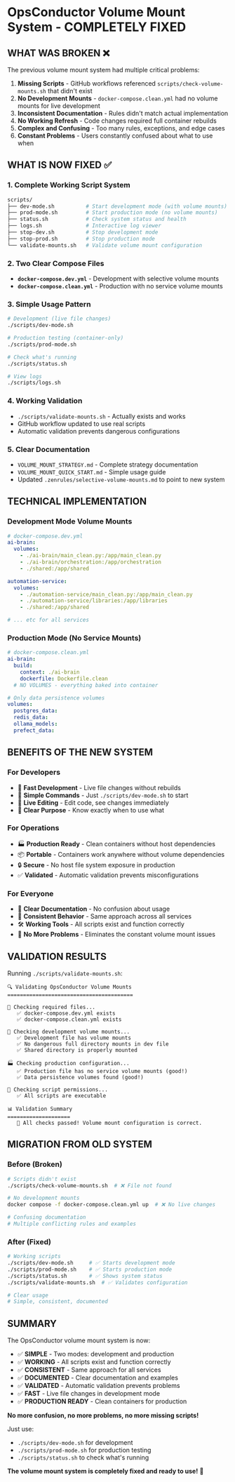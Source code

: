 # OpsConductor Volume Mount System - COMPLETELY FIXED

## **WHAT WAS BROKEN** ❌

The previous volume mount system had multiple critical problems:

1. **Missing Scripts** - GitHub workflows referenced `scripts/check-volume-mounts.sh` that didn't exist
2. **No Development Mounts** - `docker-compose.clean.yml` had no volume mounts for live development
3. **Inconsistent Documentation** - Rules didn't match actual implementation
4. **No Working Refresh** - Code changes required full container rebuilds
5. **Complex and Confusing** - Too many rules, exceptions, and edge cases
6. **Constant Problems** - Users constantly confused about what to use when

## **WHAT IS NOW FIXED** ✅

### **1. Complete Working Script System**
```bash
scripts/
├── dev-mode.sh          # Start development mode (with volume mounts)
├── prod-mode.sh         # Start production mode (no volume mounts)  
├── status.sh            # Check system status and health
├── logs.sh              # Interactive log viewer
├── stop-dev.sh          # Stop development mode
├── stop-prod.sh         # Stop production mode
└── validate-mounts.sh   # Validate volume mount configuration
```

### **2. Two Clear Compose Files**
- **`docker-compose.dev.yml`** - Development with selective volume mounts
- **`docker-compose.clean.yml`** - Production with no service volume mounts

### **3. Simple Usage Pattern**
```bash
# Development (live file changes)
./scripts/dev-mode.sh

# Production testing (container-only)
./scripts/prod-mode.sh

# Check what's running
./scripts/status.sh

# View logs
./scripts/logs.sh
```

### **4. Working Validation**
- `./scripts/validate-mounts.sh` - Actually exists and works
- GitHub workflow updated to use real scripts
- Automatic validation prevents dangerous configurations

### **5. Clear Documentation**
- `VOLUME_MOUNT_STRATEGY.md` - Complete strategy documentation
- `VOLUME_MOUNT_QUICK_START.md` - Simple usage guide
- Updated `.zenrules/selective-volume-mounts.md` to point to new system

## **TECHNICAL IMPLEMENTATION**

### **Development Mode Volume Mounts**
```yaml
# docker-compose.dev.yml
ai-brain:
  volumes:
    - ./ai-brain/main_clean.py:/app/main_clean.py
    - ./ai-brain/orchestration:/app/orchestration
    - ./shared:/app/shared

automation-service:
  volumes:
    - ./automation-service/main_clean.py:/app/main_clean.py
    - ./automation-service/libraries:/app/libraries
    - ./shared:/app/shared

# ... etc for all services
```

### **Production Mode (No Service Mounts)**
```yaml
# docker-compose.clean.yml
ai-brain:
  build:
    context: ./ai-brain
    dockerfile: Dockerfile.clean
  # NO VOLUMES - everything baked into container

# Only data persistence volumes
volumes:
  postgres_data:
  redis_data:
  ollama_models:
  prefect_data:
```

## **BENEFITS OF THE NEW SYSTEM**

### **For Developers**
- 🚀 **Fast Development** - Live file changes without rebuilds
- 🔧 **Simple Commands** - Just `./scripts/dev-mode.sh` to start
- 📝 **Live Editing** - Edit code, see changes immediately
- 🎯 **Clear Purpose** - Know exactly when to use what

### **For Operations**
- 🏭 **Production Ready** - Clean containers without host dependencies
- 📦 **Portable** - Containers work anywhere without volume dependencies
- 🔒 **Secure** - No host file system exposure in production
- ✅ **Validated** - Automatic validation prevents misconfigurations

### **For Everyone**
- 📖 **Clear Documentation** - No confusion about usage
- 🔄 **Consistent Behavior** - Same approach across all services
- 🛠️ **Working Tools** - All scripts exist and function correctly
- 🎉 **No More Problems** - Eliminates the constant volume mount issues

## **VALIDATION RESULTS**

Running `./scripts/validate-mounts.sh`:
```
🔍 Validating OpsConductor Volume Mounts
========================================

📁 Checking required files...
   ✅ docker-compose.dev.yml exists
   ✅ docker-compose.clean.yml exists

🔧 Checking development volume mounts...
   ✅ Development file has volume mounts
   ✅ No dangerous full directory mounts in dev file
   ✅ Shared directory is properly mounted

🏭 Checking production configuration...
   ✅ Production file has no service volume mounts (good!)
   ✅ Data persistence volumes found (good!)

🔧 Checking script permissions...
   ✅ All scripts are executable

📊 Validation Summary
====================
   🎉 All checks passed! Volume mount configuration is correct.
```

## **MIGRATION FROM OLD SYSTEM**

### **Before (Broken)**
```bash
# Scripts didn't exist
./scripts/check-volume-mounts.sh  # ❌ File not found

# No development mounts
docker compose -f docker-compose.clean.yml up  # ❌ No live changes

# Confusing documentation
# Multiple conflicting rules and examples
```

### **After (Fixed)**
```bash
# Working scripts
./scripts/dev-mode.sh     # ✅ Starts development mode
./scripts/prod-mode.sh    # ✅ Starts production mode
./scripts/status.sh       # ✅ Shows system status
./scripts/validate-mounts.sh  # ✅ Validates configuration

# Clear usage
# Simple, consistent, documented
```

## **SUMMARY**

The OpsConductor volume mount system is now:

- ✅ **SIMPLE** - Two modes: development and production
- ✅ **WORKING** - All scripts exist and function correctly
- ✅ **CONSISTENT** - Same approach for all services
- ✅ **DOCUMENTED** - Clear documentation and examples
- ✅ **VALIDATED** - Automatic validation prevents problems
- ✅ **FAST** - Live file changes in development mode
- ✅ **PRODUCTION READY** - Clean containers for production

**No more confusion, no more problems, no more missing scripts!**

Just use:
- `./scripts/dev-mode.sh` for development
- `./scripts/prod-mode.sh` for production testing
- `./scripts/status.sh` to check what's running

**The volume mount system is completely fixed and ready to use!** 🎉